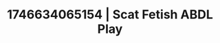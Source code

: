 ---
categories:
- Vocal tease
- Interactive NSFW
- AI-generated
- Flushed skin
- Cyberpunk intimacy
- E-girl erotica
- ASMR
- Cosplay
image: /assets/images/1746634065154.jpg
layout: post
seo:
  description: Featured content with artistic ABDL Play, Scat Fetish. HD images available.
  keywords: ABDL Play, Scat Fetish
  og_image: /assets/images/1746634065154.jpg
  schema_type: VisualArtwork
tags:
- ABDL Play
- '#1746634065154'
- Scat Fetish
title: 1746634065154 | Scat Fetish ABDL Play
---